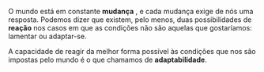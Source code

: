 O mundo está em constante **mudança** , e cada mudança exige de nós uma resposta. Podemos dizer que existem, pelo menos, duas possibilidades de **reação** nos casos em que as condições não são aquelas que gostaríamos: lamentar ou adaptar-se.

A capacidade de reagir da melhor forma possível às condições que nos são impostas pelo mundo é o que chamamos de **adaptabilidade**.
